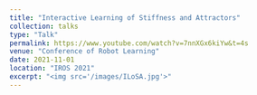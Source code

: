 ```yaml
---
title: "Interactive Learning of Stiffness and Attractors"
collection: talks
type: "Talk"
permalink: https://www.youtube.com/watch?v=7nnXGx6kiYw&t=4s
venue: "Conference of Robot Learning"
date: 2021-11-01
location: "IROS 2021"
excerpt: "<img src='/images/ILoSA.jpg'>"
---
```

